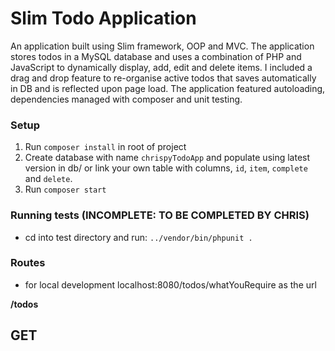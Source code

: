 # Slim Todo Application

An application built using Slim framework, OOP and MVC. The application stores todos in a MySQL database and uses a combination of PHP and JavaScript to dynamically display, add, edit and delete items. I included a drag and drop feature to re-organise active todos that saves automatically in DB and is reflected upon page load. The application featured autoloading, dependencies managed with composer and unit testing.

### Setup

1. Run `composer install` in root of project
2. Create database with name `chrispyTodoApp` and populate using latest version in db/ or link your own table with columns, `id`, `item`, `complete` and `delete`.
3. Run `composer start` 

### Running tests (INCOMPLETE: TO BE COMPLETED BY CHRIS)

- cd into test directory and run:
```../vendor/bin/phpunit .```

### Routes
- for local development localhost:8080/todos/whatYouRequire as the url

**/todos**

GET
-

